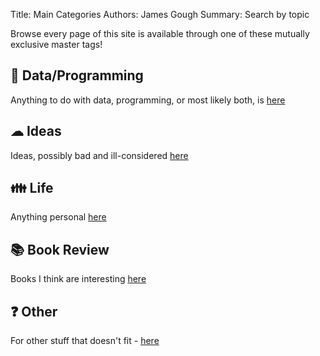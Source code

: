 Title: Main Categories
Authors: James Gough
Summary: Search by topic

Browse every page of this site is available through one of these mutually exclusive master tags!

## 💾 Data/Programming
Anything to do with data, programming, or most likely both, is [here]({tag}data-programming)

## ☁ Ideas
Ideas, possibly bad and ill-considered [here]({tag}ideas)

## 👪 Life
Anything personal [here]({tag}life)

## 📚 Book Review
Books I think are interesting [here]({tag}book-review)

## ❓ Other
For other stuff that doesn't fit - [here]({tag}other)